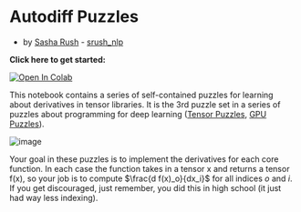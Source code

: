 # Autodiff Puzzles
- by [Sasha Rush](http://rush-nlp.com) - [srush_nlp](https://twitter.com/srush_nlp)

**Click here to get started:**

[![Open In Colab](https://colab.research.google.com/assets/colab-badge.svg)](https://colab.research.google.com/github/srush/Autodiff-Puzzles/blob/main/autodiff_puzzlers.ipynb)

This notebook contains a series of self-contained puzzles for learning about derivatives in tensor libraries. It is the 3rd puzzle set in a series of puzzles about programming for deep learning ([Tensor Puzzles](https://github.com/srush/Tensor-Puzzles), [GPU Puzzles](https://github.com/srush/GPU-Puzzles)).

![image](https://github.com/user-attachments/assets/be04dea0-a15c-4d7d-b2d5-263c171d0f35)


Your goal in these puzzles is to implement the derivatives for each core function. In each case the function takes in a tensor x and returns a tensor f(x), so your job is to compute $\frac{d f(x)_o}{dx_i}$ for all indices $o$ and $i$. If you get discouraged, just remember, you did this in high school (it just had way less indexing).
